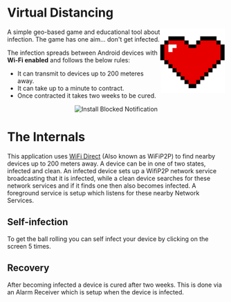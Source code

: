 # Virtual Distancing

<img align="right" width="150" height="150" src="media\heart.png">

A simple geo-based game and educational tool about infection. The game has one aim... don't get infected.

The infection spreads between Android devices with **Wi-Fi enabled** and follows the below rules:
- It can transmit to devices up to 200 meteres away.
- It can take up to a minute to contract.
- Once contracted it takes two weeks to be cured.


<p align="center"><img src="media\infection.gif" alt="Install Blocked Notification" width="400"/></p>

# The Internals
This application uses [WiFi Direct](https://developer.android.com/training/connect-devices-wirelessly/wifi-direct) (Also known as WiFiP2P) to find nearby devices up to 200 meters away. A device can be in one of two states, infected and clean. An infected device sets up a WifiP2P network service broadcasting that it is infected, while a clean device searches for these network services and if it finds one then also becomes infected. A foreground service is setup which listens for these nearby Network Services.

## Self-infection
To get the ball rolling you can self infect your device by clicking on the screen 5 times.

## Recovery
After becoming infected a device is cured after two weeks. This is done via an Alarm Receiver which is setup when the device is infected.
